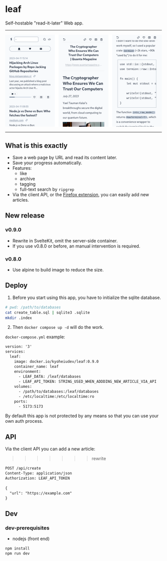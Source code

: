<h1>leaf</h1>

Self-hostable "read-it-later" Web app.

<hr />

![screenshot](images/screenshot.png)

<hr />

## What is this exactly

- Save a web page by URL and read its content later.
- Save your progress automatically.
- Features:
  - like
  - archive
  - tagging
  - full-text search by `ripgrep`
- Via the client API, or the
  [Firefox extension](https://addons.mozilla.org/en-US/firefox/addon/leaf-extension/),
  you can easily add new articles.

## New release

### v0.9.0

- Rewrite in SvelteKit, omit the server-side container.
- If you use v0.8.0 or before, an manual intervention is required.

### v0.8.0

- Use alpine to build image to reduce the size.

## Deploy

1. Before you start using this app, you have to initialize the sqlite database.

```sh
# pwd: /path/to/databases
cat create_table.sql | sqlite3 .sqlite
mkdir .index
```

2. Then `docker compose up -d` will do the work.

`docker-compose.yml` example:

```
version: '3'
services:
  leaf:
    image: docker.io/kyoheiudev/leaf:0.9.0
    container_name: leaf
    environment:
      - LEAF_DATA: /leaf/databases
      - LEAF_API_TOKEN: STRING_USED_WHEN_ADDDING_NEW_ARTICLE_VIA_API
    volumes:
      - /path/to/databases:/leaf/databases
      - /etc/localtime:/etc/localtime:ro
    ports:
      - 5173:5173
```

By default this app is not protected by any means so that you can use your own auth process.

## API

Via the client API you can add a new article:
>>>>>>> rewrite

```http
POST /api/create
Content-Type: application/json
Authorization: LEAF_API_TOKEN

{
  "url": "https://example.com"
}
```

## Dev

### dev-prerequisites

- nodejs (front end)

```
npm install
npm run dev
```
